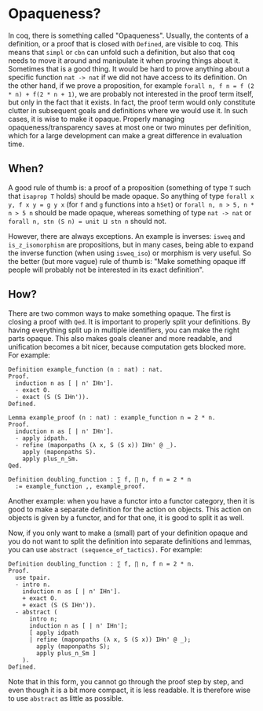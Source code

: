 # Opaqueness?
In coq, there is something called "Opaqueness". Usually, the contents of a definition, or a proof that is closed with `Defined`, are visible to coq. This means that `simpl` or `cbn` can unfold such a definition, but also that coq needs to move it around and manipulate it when proving things about it. Sometimes that is a good thing. It would be hard to prove anything about a specific function `nat -> nat` if we did not have access to its definition. On the other hand, if we prove a proposition, for example `forall n, f n = f (2 * n) + f(2 * n + 1)`, we are probably not interested in the proof term itself, but only in the fact that it exists. In fact, the proof term would only constitute clutter in subsequent goals and definitions where we would use it. In such cases, it is wise to make it opaque. Properly managing opaqueness/transparency saves at most one or two minutes per definition, which for a large development can make a great difference in evaluation time.

## When?
A good rule of thumb is: a proof of a proposition (something of type `T` such that `isaprop T` holds) should be made opaque. So anything of type `forall x y, f x y = g y x` (for `f` and `g` functions into a `hSet`) or `forall n, n > 5, n * n > 5 n` should be made opaque, whereas something of type `nat -> nat` or `forall n, stn (S n) = unit ⨿ stn n` should not.

However, there are always exceptions. An example is inverses: `isweq` and `is_z_isomorphism` are propositions, but in many cases, being able to expand the inverse function (when using `isweq_iso`) or morphism is very useful. So the better (but more vague) rule of thumb is: "Make something opaque iff people will probably not be interested in its exact definition".

## How?
There are two common ways to make something opaque. The first is closing a proof with `Qed`. It is important to properly split your definitions. By having everything split up in multiple identifiers, you can make the right parts opaque. This also makes goals cleaner and more readable, and unification becomes a bit nicer, because computation gets blocked more. For example:
```coq
Definition example_function (n : nat) : nat.
Proof.
  induction n as [ | n' IHn'].
  - exact O.
  - exact (S (S IHn')).
Defined.

Lemma example_proof (n : nat) : example_function n = 2 * n.
Proof.
  induction n as [ | n' IHn'].
  - apply idpath.
  - refine (maponpaths (λ x, S (S x)) IHn' @ _).
    apply (maponpaths S).
    apply plus_n_Sm.
Qed.

Definition doubling_function : ∑ f, ∏ n, f n = 2 * n
  := example_function ,, example_proof.
```
Another example: when you have a functor into a functor category, then it is good to make a separate definition for the action on objects. This action on objects is given by a functor, and for that one, it is good to split it as well.

Now, if you only want to make a (small) part of your definition opaque and you do not want to split the definition into separate definitions and lemmas, you can use `abstract (sequence_of_tactics).` For example:
```coq
Definition doubling_function : ∑ f, ∏ n, f n = 2 * n.
Proof.
  use tpair.
  - intro n.
    induction n as [ | n' IHn'].
    + exact O.
    + exact (S (S IHn')).
  - abstract (
      intro n;
      induction n as [ | n' IHn'];
      [ apply idpath
      | refine (maponpaths (λ x, S (S x)) IHn' @ _);
        apply (maponpaths S);
        apply plus_n_Sm ]
    ).
Defined.
```
Note that in this form, you cannot go through the proof step by step, and even though it is a bit more compact, it is less readable. It is therefore wise to use `abstract` as little as possible.
